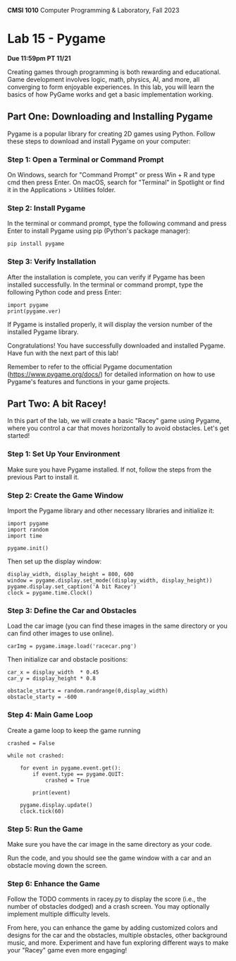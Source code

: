 **CMSI 1010** Computer Programming & Laboratory, Fall 2023

# Lab 15 - Pygame
**Due 11:59pm PT 11/21**


Creating games through programming is both rewarding and educational. Game development involves logic, math, physics, AI, and more, all converging to form enjoyable experiences. In this lab, you will learn the basics of how PyGame works and get a basic implementation working. 


## Part One: Downloading and Installing Pygame

Pygame is a popular library for creating 2D games using Python. Follow these steps to download and install Pygame on your computer:


### Step 1: Open a Terminal or Command Prompt

On Windows, search for "Command Prompt" or press Win + R and type cmd then press Enter. On macOS, search for "Terminal" in Spotlight or find it in the Applications > Utilities folder.

### Step 2: Install Pygame

In the terminal or command prompt, type the following command and press Enter to install Pygame using pip (Python's package manager):

```
pip install pygame

```
### Step 3: Verify Installation

After the installation is complete, you can verify if Pygame has been installed successfully. In the terminal or command prompt, type the following Python code and press Enter:

```
import pygame
print(pygame.ver)
```

If Pygame is installed properly, it will display the version number of the installed Pygame library.

Congratulations! You have successfully downloaded and installed Pygame. Have fun with the next part of this lab!

Remember to refer to the official Pygame documentation (https://www.pygame.org/docs/) for detailed information on how to use Pygame's features and functions in your game projects.

## Part Two: A bit Racey!

In this part of the lab, we will create a basic "Racey" game using Pygame, where you control a car that moves horizontally to avoid obstacles. Let's get started!

### Step 1: Set Up Your Environment

Make sure you have Pygame installed. If not, follow the steps from the previous Part to install it.

### Step 2: Create the Game Window

Import the Pygame library and other necessary libraries and initialize it:

```
import pygame
import random
import time

pygame.init()
```
Then set up the display window:

```
display_width, display_height = 800, 600
window = pygame.display.set_mode((display_width, display_height))
pygame.display.set_caption('A bit Racey')
clock = pygame.time.Clock()
```

### Step 3: Define the Car and Obstacles

Load the car image (you can find these images in the same directory or you can find other images to use online).

```
carImg = pygame.image.load('racecar.png')
```

Then initialize car and obstacle positions:

```
car_x = display_width  * 0.45
car_y = display_height * 0.8

obstacle_startx = random.randrange(0,display_width)
obstacle_starty = -600
```

### Step 4: Main Game Loop

Create a game loop to keep the game running

```
crashed = False

while not crashed:

    for event in pygame.event.get():
        if event.type == pygame.QUIT:
            crashed = True

        print(event)

    pygame.display.update()
    clock.tick(60)
```

### Step 5: Run the Game

Make sure you have the car image in the same directory as your code.

Run the code, and you should see the game window with a car and an obstacle moving down the screen.

### Step 6: Enhance the Game

Follow the TODO comments in racey.py to display the score (i.e., the number of obstacles dodged) and a crash screen. You may optionally implement multiple difficulty levels.

From here, you can enhance the game by adding customized colors and designs for the car and the obstacles, multiple obstacles, other background music, and more. Experiment and have fun exploring different ways to make your "Racey" game even more engaging!
